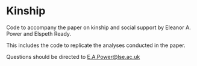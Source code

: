 # Kinship

Code to accompany the paper on kinship and social support by Eleanor A. Power and Elspeth Ready.

This includes the code to replicate the analyses conducted in the paper.

Questions should be directed to E.A.Power@lse.ac.uk
